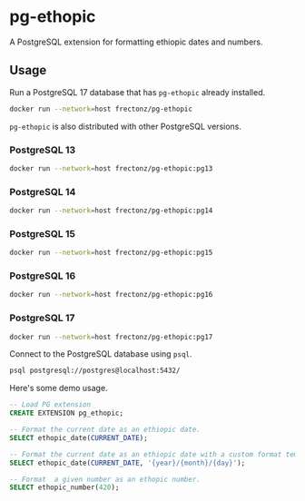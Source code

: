 # pg-ethopic

A PostgreSQL extension for formatting ethiopic dates and numbers.

## Usage

Run a PostgreSQL 17 database that has `pg-ethopic` already installed.

```bash
docker run --network=host frectonz/pg-ethopic
```

`pg-ethopic` is also distributed with other PostgreSQL versions.

### PostgreSQL 13

```bash
docker run --network=host frectonz/pg-ethopic:pg13
```

### PostgreSQL 14

```bash
docker run --network=host frectonz/pg-ethopic:pg14
```

### PostgreSQL 15

```bash
docker run --network=host frectonz/pg-ethopic:pg15
```

### PostgreSQL 16

```bash
docker run --network=host frectonz/pg-ethopic:pg16
```

### PostgreSQL 17

```bash
docker run --network=host frectonz/pg-ethopic:pg17
```

Connect to the PostgreSQL database using `psql`.

```bash
psql postgresql://postgres@localhost:5432/
```

Here's some demo usage.

```sql
-- Load PG extension
CREATE EXTENSION pg_ethopic;

-- Format the current date as an ethiopic date.
SELECT ethopic_date(CURRENT_DATE);

-- Format the current date as an ethiopic date with a custom format template.
SELECT ethopic_date(CURRENT_DATE, '{year}/{month}/{day}');

-- Format  a given number as an ethopic number.
SELECT ethopic_number(420);
```
